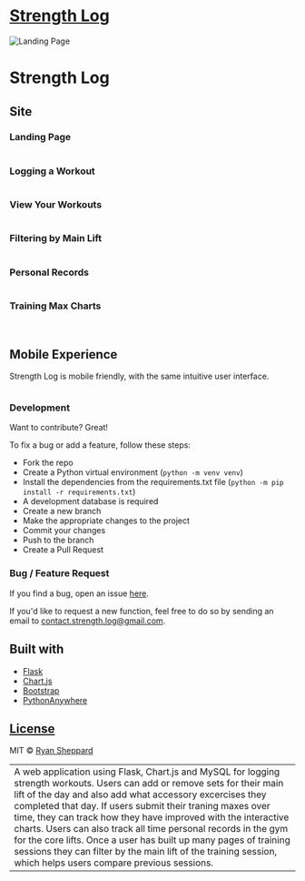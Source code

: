 # [Strength Log](https://www.strengthlog.app/)
![Landing Page](https://github.com/Rshep3087/strength_log/blob/master/strength_log/static/assets/landing_page.png)
# Strength Log
<table>
<tr>
<td>
  A web application using Flask, Chart.js and MySQL for logging strength workouts. Users can add or remove sets for their main lift of the day and also add what accessory excercises they completed that day. If users submit their traning maxes over time, they can track how they have improved with the interactive charts. Users can also track all time personal records in the gym for the core lifts.
  Once a user has built up many pages of training sessions they can filter by the main lift of the training session, which helps users compare previous sessions.
</td>
</tr>


## Site

### Landing Page
![]()

### Logging a Workout
![]()

### View Your Workouts
![]()

### Filtering by Main Lift
![]()

### Personal Records 
![]()

### Training Max Charts
![]()
![]()
![]()


## Mobile Experience
Strength Log is mobile friendly, with the same intuitive user interface.


![]()

### Development
Want to contribute? Great!

To fix a bug or add a feature, follow these steps:

- Fork the repo
- Create a Python virtual environment (`python -m venv venv`)
- Install the dependencies from the requirements.txt file (`python -m pip install -r requirements.txt`)
- A development database is required
- Create a new branch
- Make the appropriate changes to the project
- Commit your changes
- Push to the branch
- Create a Pull Request 

### Bug / Feature Request

If you find a bug, open an issue [here](https://github.com/Rshep3087/strength_log/issues).

If you'd like to request a new function, feel free to do so by sending an email to contact.strength.log@gmail.com.

## Built with 

- [Flask](https://flask.palletsprojects.com/en/1.1.x/)
- [Chart.js](https://www.chartjs.org/)
- [Bootstrap](http://getbootstrap.com/)
- [PythonAnywhere](pythonanywhere.com/)


## [License](https://github.com/Rshep3087/strength_log/blob/master/LICENSE)

MIT © [Ryan Sheppard](https://github.com/Rshep3087)
